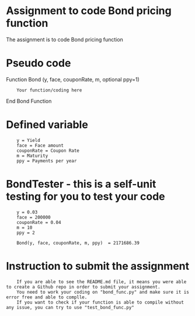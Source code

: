 # Assignment to code Bond pricing function
The assignment is to code Bond pricing function

# Pseudo code
Function Bond (y, face, couponRate, m, optional ppy=1)

        Your function/coding here
  
End Bond Function


# Defined variable
        y = Yield
        face = Face amount
        couponRate = Coupon Rate
        m = Maturity
        ppy = Payments per year


# BondTester - this is a self-unit testing for you to test your code

        y = 0.03
        face = 200000
        couponRate = 0.04
        m = 10
        ppy = 2
        
        Bond(y, face, couponRate, m, ppy)  = 2171686.39
        
 # Instruction to submit the assignment
        
        If you are able to see the README.md file, it means you were able to create a Github repo in order to submit your assignment.
        You need to work your coding on "bond_func.py" and make sure it is error free and able to complle.
        If you want to check if your function is able to compile without any issue, you can try to use "test_bond_func.py" 
        
 
        
